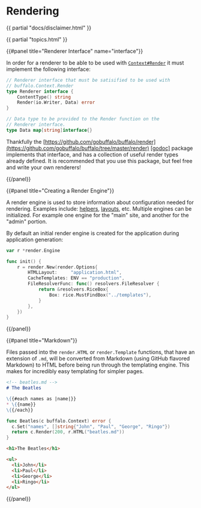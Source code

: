 # Rendering

{{ partial "docs/disclaimer.html" }}

{{ partial "topics.html" }}

{{#panel title="Renderer Interface" name="interface"}}

In order for a renderer to be able to be used with [`Context#Render`](/docs/context) it must implement the following interface:

```go
// Renderer interface that must be satisified to be used with
// buffalo.Context.Render
type Renderer interface {
	ContentType() string
	Render(io.Writer, Data) error
}

// Data type to be provided to the Render function on the
// Renderer interface.
type Data map[string]interface{}
```

Thankfully the [https://github.com/gobuffalo/buffalo/render](https://github.com/gobuffalo/buffalo/tree/master/render) [[godoc]](https://godoc.org/github.com/gobuffalo/buffalo/render) package implements that interface, and has a collection of useful render types already defined. It is recommended that you use this package, but feel free and write your own renderers!

{{/panel}}

{{#panel title="Creating a Render Engine"}}

A render engine is used to store information about configuration needed for rendering. Examples include: [helpers](/docs/helpers), [layouts](/docs/layouts), etc. Multiple engines can be initialized. For example one engine for the "main" site, and another for the "admin" portion.

By default an initial render engine is created for the application during application generation:

```go
var r *render.Engine

func init() {
	r = render.New(render.Options{
		HTMLLayout:     "application.html",
		CacheTemplates: ENV == "production",
		FileResolverFunc: func() resolvers.FileResolver {
			return &resolvers.RiceBox{
				Box: rice.MustFindBox("../templates"),
			}
		},
	})
}
```

{{/panel}}

{{#panel title="Markdown"}}

Files passed into the `render.HTML` or `render.Template` functions, that have an extension of `.md`, will be converted from Markdown (using GitHub flavored Markdown) to HTML before being run through the templating engine. This makes for incredibly easy templating for simpler pages.

```markdown
<!-- beatles.md -->
# The Beatles

\{{#each names as |name|}}
* \{{name}}
\{{/each}}
```

```go
func Beatles(c buffalo.Context) error {
  c.Set("names", []string{"John", "Paul", "George", "Ringo"})
  return c.Render(200, r.HTML("beatles.md"))
}
```

```html
<h1>The Beatles</h1>

<ul>
  <li>John</li>
  <li>Paul</li>
  <li>George</li>
  <li>Ringo</li>
</ul>
```

{{/panel}}
